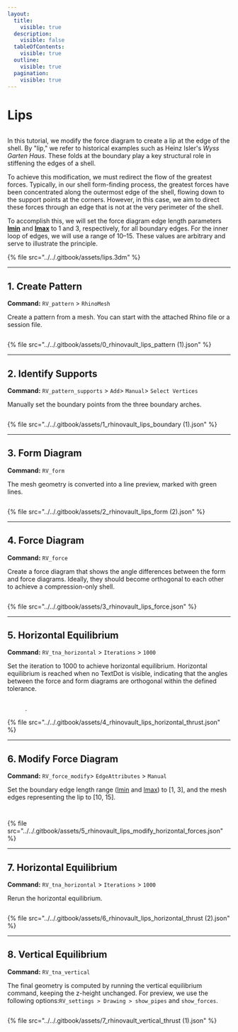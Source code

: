 ```yaml
---
layout:
  title:
    visible: true
  description:
    visible: false
  tableOfContents:
    visible: true
  outline:
    visible: true
  pagination:
    visible: true
---
```


# Lips

<figure><img src="../../.gitbook/assets/lips_0_1.png" alt=""><figcaption></figcaption></figure>

In this tutorial, we modify the force diagram to create a lip at the edge of the shell. By "lip," we refer to historical examples such as Heinz Isler's _Wyss Garten Haus_. These folds at the boundary play a key structural role in stiffening the edges of a shell.

To achieve this modification, we must redirect the flow of the greatest forces. Typically, in our shell form-finding process, the greatest forces have been concentrated along the outermost edge of the shell, flowing down to the support points at the corners. However, in this case, we aim to direct these forces through an edge that is not at the very perimeter of the shell.

To accomplish this, we will set the force diagram edge length parameters [**lmin**](../../manual/7.-modify-diagrams/supports-1.md) and [**lmax**](../../manual/7.-modify-diagrams/supports-1.md) to 1 and 3, respectively, for all boundary edges. For the inner loop of edges, we will use a range of 10–15. These values are arbitrary and serve to illustrate the principle.



{% file src="../../.gitbook/assets/lips.3dm" %}

***

## 1. Create Pattern

**Command:** `RV_pattern` > `RhinoMesh`

Create a pattern from a mesh. You can start with the attached Rhino file or a session file.

<figure><img src="../../.gitbook/assets/barrel_0.png" alt=""><figcaption></figcaption></figure>

{% file src="../../.gitbook/assets/0_rhinovault_lips_pattern (1).json" %}

***

## 2. Identify Supports

**Command:** `RV_pattern_supports` > `Add`> `Manual`> `Select Vertices`

Manually set the boundary points from the three boundary arches.

<figure><img src="../../.gitbook/assets/lips_1.png" alt=""><figcaption></figcaption></figure>

{% file src="../../.gitbook/assets/1_rhinovault_lips_boundary (1).json" %}

***

## 3. Form Diagram

**Command:** `RV_form`

The mesh geometry is converted into a line preview, marked with green lines.

<figure><img src="../../.gitbook/assets/lips_2.png" alt=""><figcaption></figcaption></figure>

{% file src="../../.gitbook/assets/2_rhinovault_lips_form (2).json" %}

***

## 4. Force Diagram

**Command:** `RV_force`

Create a force diagram that shows the angle differences between the form and force diagrams. Ideally, they should become orthogonal to each other to achieve a compression-only shell.

<figure><img src="../../.gitbook/assets/lips_3.png" alt=""><figcaption></figcaption></figure>

{% file src="../../.gitbook/assets/3_rhinovault_lips_force.json" %}

***

## 5. Horizontal Equilibrium

**Command:** `RV_tna_horizontal` > `Iterations` > `1000`

Set the iteration to 1000 to achieve horizontal equilibrium. Horizontal equilibrium is reached when no TextDot is visible, indicating that the angles between the force and form diagrams are orthogonal within the defined tolerance.

<figure><img src="../../.gitbook/assets/lips_4 (1).png" alt=""><figcaption><p>.</p></figcaption></figure>

{% file src="../../.gitbook/assets/4_rhinovault_lips_horizontal_thrust.json" %}

***

## 6. Modify Force Diagram

**Command:** `RV_force_modify`> `EdgeAttributes` > `Manual`

Set the boundary edge length range ([lmin](../../manual/7.-modify-diagrams/supports-1.md) and [lmax](../../manual/7.-modify-diagrams/supports-1.md)) to \[1, 3], and the mesh edges representing the lip to \[10, 15].

<figure><img src="../../.gitbook/assets/lips_5.png" alt=""><figcaption></figcaption></figure>

<figure><img src="../../.gitbook/assets/lips_6 (2).png" alt=""><figcaption></figcaption></figure>

{% file src="../../.gitbook/assets/5_rhinovault_lips_modify_horizontal_forces.json" %}

***

## 7. Horizontal Equilibrium

**Command:** `RV_tna_horizontal` > `Iterations` > `1000`

Rerun the horizontal equilibrium.

<figure><img src="../../.gitbook/assets/lips_7 (1).png" alt=""><figcaption></figcaption></figure>

{% file src="../../.gitbook/assets/6_rhinovault_lips_horizontal_thrust (2).json" %}

***

## 8. Vertical Equilibrium

**Command:** `RV_tna_vertical`&#x20;

The final geometry is computed by running the vertical equilibrium command, keeping the z-height unchanged. For preview, we use the following options:`RV_settings > Drawing > show_pipes` and `show_forces`.

<figure><img src="../../.gitbook/assets/lips_7.png" alt=""><figcaption></figcaption></figure>

{% file src="../../.gitbook/assets/7_rhinovault_vertical_thrust (1).json" %}
